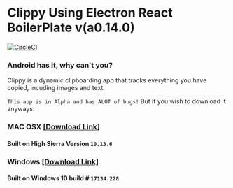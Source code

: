 
# Clippy Using Electron React BoilerPlate v(a0.14.0)
[![CircleCI](https://circleci.com/gh/Jarmahent/Clippy.svg?style=svg)](https://circleci.com/gh/Jarmahent/Clippy)
### Android has it, why can't you?

Clippy is a dynamic clipboarding app that tracks everything you have copied, incuding images and text.

`This app is in Alpha and has ALOT of bugs!`
But if you wish to download it anyways:

### MAC OSX [[Download Link]](https://www.dropbox.com/s/xgr3dbbs48wmy5j/Clippy-1.0.0.dmg?dl=0)
#### Built on High Sierra Version `10.13.6`

### Windows [[Download Link]](https://www.dropbox.com/s/315fd4zv20ewwc6/Clippy%20Setup%201.0.0.rar?dl=0)
#### Built on Windows 10 build # `17134.228`


